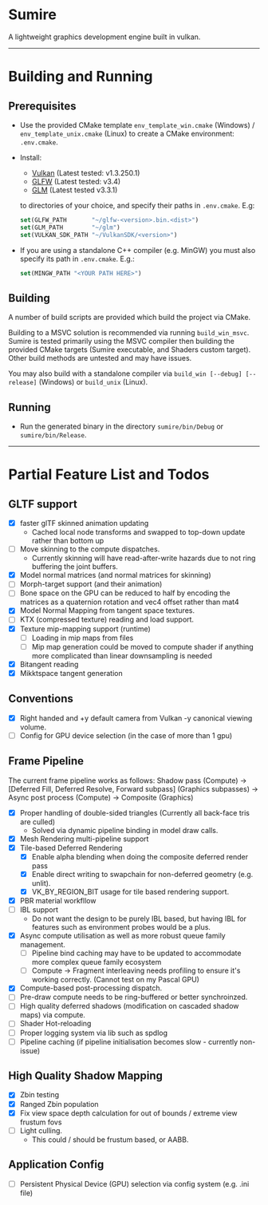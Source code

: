 # Sumire

A lightweight graphics development engine built in vulkan.

---

# Building and Running

## Prerequisites

- Use the provided CMake template `env_template_win.cmake` (Windows) / `env_template_unix.cmake` (Linux) to create a CMake environment: `.env.cmake`.

- Install:
    - [Vulkan](https://vulkan.lunarg.com/sdk/home) (Latest tested: v1.3.250.1)
    - [GLFW](https://www.glfw.org/download) (Latest tested: v3.4)
    - [GLM](https://github.com/g-truc/glm) (Latest tested v3.3.1)
  
  to directories of your choice, and specify their paths in `.env.cmake`. E.g:
  ```cmake
  set(GLFW_PATH       "~/glfw-<version>.bin.<dist>")
  set(GLM_PATH        "~/glm")
  set(VULKAN_SDK_PATH "~/VulkanSDK/<version>")
  ```
- If you are using a standalone C++ compiler (e.g. MinGW) you must also specify its path in `.env.cmake`. E.g.:
  ```cmake
  set(MINGW_PATH "<YOUR PATH HERE>")
  ```

## Building
A number of build scripts are provided which build the project via CMake. 

Building to a MSVC solution is recommended via running `build_win_msvc`. Sumire is tested primarily using the MSVC compiler then building the provided CMake targets (Sumire executable, and Shaders custom target).
Other build methods are untested and may have issues.

You may also build with a standalone compiler 
via `build_win [--debug] [--release]` (Windows) or `build_unix` (Linux).

## Running
- Run the generated binary in the directory `sumire/bin/Debug` or `sumire/bin/Release`.

---

# Partial Feature List and Todos

## GLTF support
- [X] faster glTF skinned animation updating
    - Cached local node transforms and swapped to top-down update rather than bottom up
- [ ] Move skinning to the compute dispatches.
    - Currently skinning will have read-after-write hazards due to not ring buffering the joint buffers.
- [X] Model normal matrices (and normal matrices for skinning)
- [ ] Morph-target support (and their animation)
- [ ] Bone space on the GPU can be reduced to half by encoding the matrices as a quaternion rotation and vec4 offset rather than mat4
- [X] Model Normal Mapping from tangent space textures.
- [ ] KTX (compressed texture) reading and load support.
- [X] Texture mip-mapping support (runtime)
    - [ ] Loading in mip maps from files
    - [ ] Mip map generation could be moved to compute shader if anything more complicated than linear downsampling is needed
- [X] Bitangent reading
- [X] Mikktspace tangent generation

## Conventions
- [X] Right handed and +y default camera from Vulkan -y canonical viewing volume.
- [ ] Config for GPU device selection (in the case of more than 1 gpu)

## Frame Pipeline
The current frame pipeline works as follows:
Shadow pass (Compute) -> [Deferred Fill, Deferred Resolve, Forward subpass] (Graphics subpasses) -> Async post process (Compute) -> Composite (Graphics)

- [X] Proper handling of double-sided triangles (Currently all back-face tris are culled)
    - Solved via dynamic pipeline binding in model draw calls.
- [X] Mesh Rendering multi-pipeline support
- [X] Tile-based Deferred Rendering
    - [X] Enable alpha blending when doing the composite deferred render pass
    - [X] Enable direct writing to swapchain for non-deferred geometry (e.g. unlit).
    - [X] VK_BY_REGION_BIT usage for tile based rendering support.
- [X] PBR material workfllow
- [ ] IBL support
    - Do not want the design to be purely IBL based, but having IBL for features such as environment probes would be a plus.
- [X] Async compute utilisation as well as more robust queue family management.
    - [ ] Pipeline bind caching may have to be updated to accommodate more complex queue family ecosystem
    - [ ] Compute -> Fragment interleaving needs profiling to ensure it's working correctly. (Cannot test on my Pascal GPU)
- [X] Compute-based post-processing dispatch.
- [ ] Pre-draw compute needs to be ring-buffered or better synchroinzed.
- [ ] High quality deferred shadows (modification on cascaded shadow maps) via compute.
- [ ] Shader Hot-reloading
- [ ] Proper logging system via lib such as spdlog
- [ ] Pipeline caching (if pipeline initialisation becomes slow - currently non-issue)

## High Quality Shadow Mapping
- [X] Zbin testing
- [X] Ranged Zbin population
- [X] Fix view space depth calculation for out of bounds / extreme view frustum fovs
- [ ] Light culling.
    - This could / should be frustum based, or AABB.

## Application Config
- [ ] Persistent Physical Device (GPU) selection via config system (e.g. .ini file)